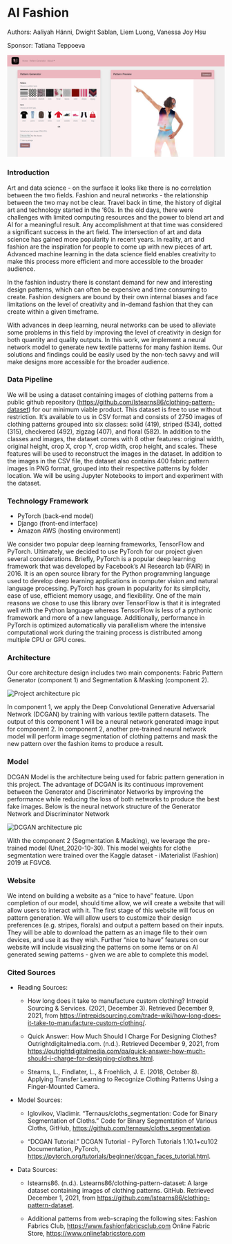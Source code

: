 # AI Fashion
Authors: Aaliyah Hänni, Dwight Sablan, Liem Luong, Vanessa Joy Hsu

Sponsor: Tatiana Teppoeva

![](/Images/Website_Image.png?raw=true "Header pic")

### Introduction
Art and data science - on the surface it looks like there is no correlation between the two fields. Fashion and neural networks - the relationship between the two may not be clear. Travel back in time, the history of digital art and technology started in the ‘60s. In the old days, there were challenges with limited computing resources and the power to blend art and AI for a meaningful result. Any accomplishment at that time was considered a significant success in the art field. The intersection of art and data science has gained more popularity in recent years. In reality, art and fashion are the inspiration for people to come up with new pieces of art. Advanced machine learning in the data science field enables creativity to make this process more efficient and more accessible to the broader audience.

In the fashion industry there is constant demand for new and interesting design patterns, which can often be expensive and time consuming to create. Fashion designers are bound by their own internal biases and face limitations on the level of creativity and in-demand fashion that they can create within a given timeframe.

With advances in deep learning, neural networks can be used to alleviate some problems in this field by improving the level of creativity in design for both quantity and quality outputs. In this work, we implement a neural network model to generate new textile patterns for many fashion items. Our solutions and findings could be easily used by the non-tech savvy and will make designs more accessible for the broader audience.

### Data Pipeline
We will be using a dataset containing images of clothing patterns from a public github repository (https://github.com/lstearns86/clothing-pattern-dataset) for our minimum viable product. This dataset is free to use without restriction. It’s available to us in CSV format and consists of 2750 images of clothing patterns grouped into six classes: solid (419), striped (534), dotted (315), checkered (492), zigzag (407), and floral (582). In addition to the classes and images, the dataset comes with 8 other features: original width, original height, crop X, crop Y, crop width, crop height, and scales. These features will be used to reconstruct the images in the dataset. In addition to the images in the CSV file, the dataset also contains 400 fabric pattern images in PNG format, grouped into their respective patterns by folder location. We will be using Jupyter Notebooks to import and experiment with the dataset.

### Technology Framework
* PyTorch (back-end model)
* Django (front-end interface)
* Amazon AWS (hosting environment)

We consider two popular deep learning frameworks, TensorFlow and PyTorch. Ultimately, we decided to use PyTorch for our project given several considerations. Briefly, PyTorch is a popular deep learning framework that was developed by Facebook’s AI Research lab (FAIR) in 2016. It is an open source library for the Python programming language used to develop deep learning applications in computer vision and natural language processing. PyTorch has grown in popularity for its simplicity, ease of use, efficient memory usage, and flexibility. One of the main reasons we chose to use this library over TensorFlow is that it is integrated well with the Python language whereas TensorFlow is less of a pythonic framework and more of a new language. Additionally, performance in PyTorch is optimized automatically via parallelism where the intensive computational work during the training process is distributed among multiple CPU or GPU cores.

### Architecture
Our core architecture design includes two main components: Fabric Pattern Generator (component 1) and Segmentation & Masking (component 2). 

![](/Images/Project_Architecture.png?raw=true "Project architecture pic")

In component 1, we apply the Deep Convolutional Generative Adversarial Network (DCGAN) by training with various textile pattern datasets. The output of this component 1 will be a neural network generated image input for component 2. In component 2, another pre-trained neural network model will perform image segmentation of clothing patterns and mask the new pattern over the fashion items to produce a result.

### Model 
DCGAN Model is the architecture being used for fabric pattern generation in this project. The advantage of DCGAN is its continuous improvement between the Generator and Discriminator Networks by improving the performance while reducing the loss of both networks to produce the best fake images. Below is the neural network structure of the Generator Network and Discriminator Network 

![](/Images/DCGAN_architecture.png?raw=true "DCGAN architecture pic")

With the component 2 (Segmentation & Masking), we leverage the pre-trained model (Unet_2020-10-30). This model weights for clothe segmentation were trained over the Kaggle dataset - iMaterialist (Fashion) 2019 at FGVC6. 

### Website 
We intend on building a website as a “nice to have” feature. Upon completion of our model, should time allow, we will create a website that will allow users to interact with it. The first stage of this website will focus on pattern generation. We will allow users to customize their design preferences (e.g. stripes, florals) and output a pattern based on their inputs. They will be able to download the pattern as an image file to their own devices, and use it as they wish. Further “nice to have” features on our website will include visualizing the patterns on some items or on AI generated sewing patterns - given we are able to complete this model.

### Cited Sources
* Reading Sources:
  * How long does it take to manufacture custom clothing? Intrepid Sourcing & Services. (2021, December 3). Retrieved December 9, 2021, from https://intrepidsourcing.com/trade-wiki/how-long-does-it-take-to-manufacture-custom-clothing/.

  * Quick Answer: How Much Should I Charge For Designing Clothes? Outrightdigitalmedia.com. (n.d.). Retrieved December 9, 2021, from https://outrightdigitalmedia.com/qa/quick-answer-how-much-should-i-charge-for-designing-clothes.html. 

  * Stearns, L., Findlater, L., & Froehlich, J. E. (2018, October 8). Applying Transfer Learning to Recognize Clothing Patterns Using a Finger-Mounted Camera. 

* Model Sources:
  * Iglovikov, Vladimir. “Ternaus/cloths_segmentation: Code for Binary Segmentation of Cloths.” Code for Binary Segmentation of Various Cloths, GitHub, https://github.com/ternaus/cloths_segmentation. 

  * “DCGAN Tutorial.” DCGAN Tutorial - PyTorch Tutorials 1.10.1+cu102 Documentation, PyTorch, https://pytorch.org/tutorials/beginner/dcgan_faces_tutorial.html.

* Data Sources:
  * lstearns86. (n.d.). Lstearns86/clothing-pattern-dataset: A large dataset containing images of clothing patterns. GitHub. Retrieved December 1, 2021, from https://github.com/lstearns86/clothing-pattern-dataset. 

  * Additional patterns from web-scraping the following sites:
Fashion Fabrics Club, https://www.fashionfabricsclub.com
Online Fabric Store, https://www.onlinefabricstore.com


